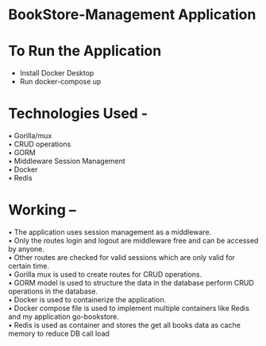# BookStore-Management Application

<h1>To Run the Application</h1>
<ul>
  <li>Install Docker Desktop</li>
  <li>Run docker-compose up</li>
</ul>

# Technologies Used -
•	Gorilla/mux<br>
•	CRUD operations<br>
•	GORM<br>
•	Middleware Session Management<br>
•	Docker <br>
•	Redis <br>

# Working –
•	The application uses session management as a middleware.<br>
•	Only the routes login and logout are middleware free and can be accessed by anyone.<br>
•	Other routes are checked for valid sessions which are only valid for certain time. <br> 
•	Gorilla mux is used to create routes for CRUD operations. <br>
•	GORM model is used to structure the data in the database perform CRUD operations in the database. <br>
•	Docker is used to containerize the application. <br>
•	Docker compose file is used to implement multiple containers like Redis and my application go-bookstore.<br>
•	Redis is used as container and stores the get all books data as cache memory to reduce DB call load <br>

